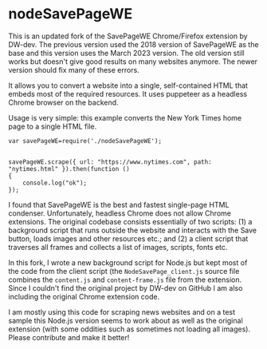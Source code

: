 # nodeSavePageWE
This is an updated fork of the SavePageWE Chrome/Firefox extension by DW-dev. The previous version used the 2018 version of SavePageWE as the base and this version uses the March 2023 version. The old version still works but doesn't give good results on many websites anymore. The newer version should fix many of these errors.

It allows you to convert a website into a single, self-contained HTML that embeds most of the required resources. It uses puppeteer as a headless Chrome browser on the backend. 

Usage is very simple: this example converts the New York Times home page to a single HTML file.

```
var savePageWE=require('./nodeSavePageWE');


savePageWE.scrape({ url: "https://www.nytimes.com", path: "nytimes.html" }).then(function ()
{
    console.log("ok");
});

```

I found that SavePageWE is the best and fastest single-page HTML condenser. Unfortunately, headless Chrome does not allow Chrome extensions. The original codebase consists essentially of two scripts: (1) a background script that runs outside the website and interacts with the Save button, loads images and other resources etc.; and (2) a client script that traverses all frames and collects a list of images, scripts, fonts etc.

In this fork, I wrote a new background script for Node.js but kept most of the code from the client script (the ``NodeSavePage_client.js`` source file combines the ``content.js`` and ``content-frame.js`` file from the extension. Since I couldn't find the original project by DW-dev on GitHub I am also including the original Chrome extension code.

I am mostly using this code for scraping news websites and on a test sample this Node.js version seems to work about as well as the original extension (with some oddities such as sometimes not loading all images). Please contribute and make it better!
